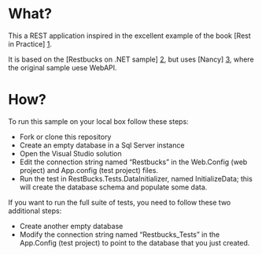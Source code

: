 # What? #
This a REST application inspired in the excellent example of the book [Rest in Practice] [1].

It is based on the [Restbucks on .NET sample] [2], but uses [Nancy] [3], where the original sample uese WebAPI.

# How? #
To run this sample on your local box follow these steps:

  * Fork or clone this repository
  * Create an empty database in a Sql Server instance
  * Open the Visual Studio solution
  * Edit the connection string named “Restbucks” in the Web.Config (web project) and App.config (test project) files.
  * Run the test in RestBucks.Tests.DataInitializer, named InitializeData; this will create the database schema and populate some data.

If you want to run the full suite of tests, you need to follow these two additional steps:
  * Create another empty database
  * Modify the connection string named “Restbucks_Tests” in the App.Config (test project) to point to the database that you just created.
 

  [1]:http://restinpractice.com/default.aspx
  [2]:http://restbucks.codeplex.com/
  [3]:http://nancyfx.org/